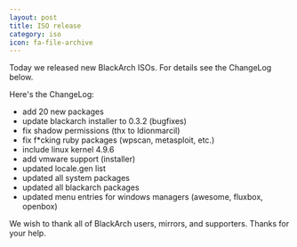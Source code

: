 ```yaml
---
layout: post
title: ISO release
category: iso
icon: fa-file-archive
---
```




Today we released new BlackArch ISOs. For details see the ChangeLog below.

Here's the ChangeLog:

* add 20 new packages
* update blackarch installer to 0.3.2 (bugfixes)
* fix shadow permissions (thx to ldionmarcil)
* fix f*cking ruby packages (wpscan, metasploit, etc.)
* include linux kernel 4.9.6
* add vmware support (installer)
* updated locale.gen list
* updated all system packages
* updated all blackarch packages
* updated menu entries for windows managers (awesome, fluxbox, openbox)

We wish to thank all of BlackArch users, mirrors, and supporters. Thanks for your help.
